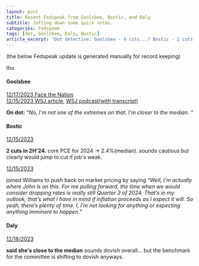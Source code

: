 ```yaml
---
layout: post
title: Recent Fedspeak from Goolsbee, Bostic, and Daly
subtitle: Jotting down some quick notes.
categories: Fedspeak
tags: [dot, Goolsbee, Daly, Bostic]
article_excerpt: "Dot detective: Goolsbee - 4 cuts...? Bostic - 2 cuts in Q3. Daly - Median"
---
```

(the below Fedspeak update is generated manually for record keeping) 

tbu

#### Goolsbee
[12/17/2023 Face the Nation](https://www.cbsnews.com/news/austan-goolsbee-face-the-nation-transcript-12-17-2023/)  
[12/15/2023 WSJ article](https://www.wsj.com/livecoverage/stock-market-today-dow-jones-12-15-2023/card/chicago-fed-s-goolsbee-says-fed-may-need-to-shift-its-focus-to-jobs-W1Q2P0Lp6eV0rXOtdxU7), 
[WSJ podcast(with transcript)](https://www.wsj.com/podcasts/take-on-the-week/interest-rate-cuts-coming-chicago-feds-austan-goolsbee-has-thoughts/aba32fdb-f69c-4643-b8b5-66588a4669f4)

**On dot:** *"No, I'm not one of the extremes on that. I'm closer to the median. "*

#### Bostic
[12/15/2023](https://finance.yahoo.com/news/exclusive-feds-bostic-sees-two-180709304.html?guccounter=1)

**2 cuts in 2H'24.** core PCE for 2024 -> 2.4%(median). sounds cautious but clearly would jump to cut if job's weak.

[12/15/2023](https://www.marketplace.org/2023/12/15/atlanta-fed-president-this-economy-has-even-exceeded-my-expectations-of-resilience/)

joined Williams to push back on market pricing by saying *"Well, I’m actually where John is on this. For me pulling forward, the time when we would consider dropping rates is really still Quarter 3 of 2024. That’s in my outlook, that’s what I have in mind if inflation proceeds as I expect it will. So yeah, there’s plenty of time. I, I’m not looking for anything or expecting anything imminent to happen."*

#### Daly

[12/18/2023](https://www.wsj.com/economy/central-banking/fed-official-says-rate-cuts-could-be-needed-next-year-to-prevent-over-tightening-29d009ce)

**said she's close to the median** sounds dovish overall... but the benchmark for the committee is shifting to dovish anyways. 

